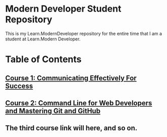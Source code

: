 # Modern Developer Student Repository
This is my Learn.ModernDeveloper repository for the entire time that I am a student at Learn.Modern Developer.

# Table of Contents

## [Course 1: Communicating Effectively For Success](Course-01-Communicating-Effectively-For-Success)
## [Course 2: Command Line for Web Developers and Mastering Git and GitHub](Course-02-Command-Line-for-Web-Developers-and-Mastering-Git-and-GitHub)
## The third course link will here, and so on.
